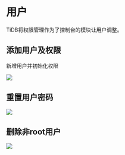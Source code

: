 

# 用户

TiDB将权限管理作为了控制台的模块让用户调整。

## 添加用户及权限

新增用户并初始化权限

![](https://tidb-doc.cn-bj.ufileos.com/utidb/utidb-adduser.png)

## 重置用户密码

![](https://tidb-doc.cn-bj.ufileos.com/utidb/utidb-resetpw.png)

## 删除非root用户

![](https://tidb-doc.cn-bj.ufileos.com/utidb/utidb-deleteuser.png)

